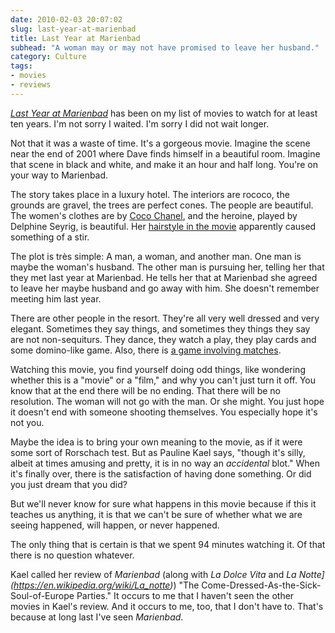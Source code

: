 ```yaml
---
date: 2010-02-03 20:07:02
slug: last-year-at-marienbad
title: Last Year at Marienbad
subhead: "A woman may or may not have promised to leave her husband."
category: Culture
tags:
- movies
- reviews
---
```


[_Last Year at Marienbad_](https://www.imdb.com/title/tt0054632/) has been on my list of movies to watch for at least ten years. I'm not sorry I waited. I'm sorry I did not wait longer.


Not that it was a waste of time. It's a gorgeous movie. Imagine the scene near the end of 2001 where Dave finds himself in a beautiful room. Imagine that scene in black and white, and make it an hour and half long. You're on your way to Marienbad.

The story takes place in a  luxury hotel. The interiors are rococo, the grounds are gravel, the trees are perfect cones. The people are beautiful. The women's clothes are by [Coco Chanel](https://en.wikipedia.org/wiki/Coco_Chanel), and the heroine, played by Delphine Seyrig, is beautiful. Her [hairstyle in the movie](https://cinebeats.wordpress.com/2009/11/17/art-film-as-fashion-trend/) apparently caused something of a stir.


The plot is très simple: A man, a woman, and another man. One man is maybe the woman's husband. The other man is pursuing her, telling her that they met last year at Marienbad. He tells her that at Marienbad she agreed to leave her maybe husband and go away with him. She doesn't remember meeting him last year.

There are other people in the resort. They're all very well dressed and very elegant. Sometimes they say things, and sometimes they things they say are not non-sequiturs. They dance, they watch a play, they play cards and some domino-like game. Also, there is [a game involving matches](https://www.flashandmath.com/mathlets/more/nim/).

Watching this movie, you find yourself doing odd things, like wondering whether this is a "movie" or a "film," and why you can't just turn it off. You know that at the end there will be no ending. That there will be no resolution. The woman will not go with the man. Or she might. You just hope it doesn't end with someone shooting themselves. You especially hope it's not you.

Maybe the idea is to bring your own meaning to the movie, as if it were some sort of Rorschach test. But as Pauline Kael says, "though it's silly, albeit at times amusing and pretty, it is in no way an _accidental_ blot." When it's finally over, there is the satisfaction of having done something. Or did you just dream that you did?

But we'll never know for sure what happens in this movie because if this it teaches us anything, it is that we can't be sure of whether what we are seeing happened, will happen, or never happened.

The only thing that is certain is that we spent 94 minutes watching it. Of that there is no question whatever.

Kael called her review
 of _Marienbad_ (along with _La Dolce Vita_ and _La Notte](https://en.wikipedia.org/wiki/La_notte)_) "The Come-Dressed-As-the-Sick-Soul-of-Europe Parties." It occurs to me that I haven't seen the other movies in Kael's review. And it occurs to me, too, that I don't have to. That's because at long last I've seen _Marienbad_.

